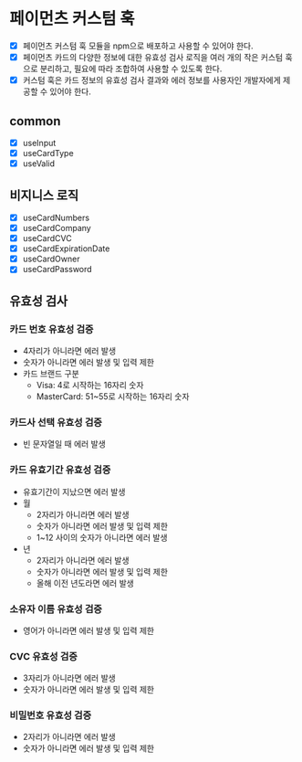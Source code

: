 # 페이먼츠 커스텀 훅

- [x] 페이먼츠 커스텀 훅 모듈을 npm으로 배포하고 사용할 수 있어야 한다.
- [x] 페이먼츠 카드의 다양한 정보에 대한 유효성 검사 로직을 여러 개의 작은 커스텀 훅으로 분리하고, 필요에 따라 조합하여 사용할 수 있도록 한다.
- [x] 커스텀 훅은 카드 정보의 유효성 검사 결과와 에러 정보를 사용자인 개발자에게 제공할 수 있어야 한다.

## common

- [x] useInput
- [x] useCardType
- [x] useValid

## 비지니스 로직

- [x] useCardNumbers
- [x] useCardCompany
- [x] useCardCVC
- [x] useCardExpirationDate
- [x] useCardOwner
- [x] useCardPassword

## 유효성 검사

### 카드 번호 유효성 검증

- 4자리가 아니라면 에러 발생
- 숫자가 아니라면 에러 발생 및 입력 제한
- 카드 브랜드 구분
  - Visa: 4로 시작하는 16자리 숫자
  - MasterCard: 51~55로 시작하는 16자리 숫자

### 카드사 선택 유효성 검증

- 빈 문자열일 때 에러 발생

### 카드 유효기간 유효성 검증

- 유효기간이 지났으면 에러 발생
- 월
  - 2자리가 아니라면 에러 발생
  - 숫자가 아니라면 에러 발생 및 입력 제한
  - 1~12 사이의 숫자가 아니라면 에러 발생
- 년
  - 2자리가 아니라면 에러 발생
  - 숫자가 아니라면 에러 발생 및 입력 제한
  - 올해 이전 년도라면 에러 발생

### 소유자 이름 유효성 검증

- 영어가 아니라면 에러 발생 및 입력 제한

### CVC 유효성 검증

- 3자리가 아니라면 에러 발생
- 숫자가 아니라면 에러 발생 및 입력 제한

### 비밀번호 유효성 검증

- 2자리가 아니라면 에러 발생
- 숫자가 아니라면 에러 발생 및 입력 제한
